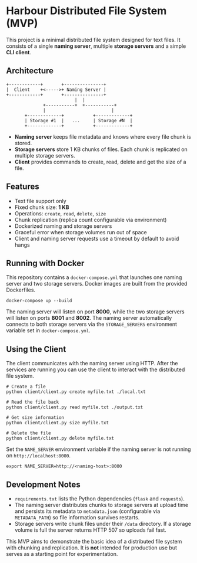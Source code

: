 # Harbour Distributed File System (MVP)

This project is a minimal distributed file system designed for text files. It
consists of a single **naming server**, multiple **storage servers** and a
simple **CLI client**.

## Architecture

```
+------------+       +---------------+
|  Client    +<----->+ Naming Server |
+------------+       +---------------+
                          |  |
              +-----------+  +-----------+
              |                         |
       +-------------+           +-------------+
       | Storage #1  |   ...     | Storage #N  |
       +-------------+           +-------------+
```

- **Naming server** keeps file metadata and knows where every file chunk is
  stored.
- **Storage servers** store 1&nbsp;KB chunks of files. Each chunk is replicated on
  multiple storage servers.
- **Client** provides commands to create, read, delete and get the size of a
  file.

## Features

- Text file support only
- Fixed chunk size: **1&nbsp;KB**
- Operations: `create`, `read`, `delete`, `size`
- Chunk replication (replica count configurable via environment)
- Dockerized naming and storage servers
- Graceful error when storage volumes run out of space
- Client and naming server requests use a timeout by default to avoid hangs

## Running with Docker

This repository contains a `docker-compose.yml` that launches one naming server
and two storage servers. Docker images are built from the provided Dockerfiles.

```
docker-compose up --build
```

The naming server will listen on port **8000**, while the two storage servers
will listen on ports **8001** and **8002**. The naming server automatically
connects to both storage servers via the `STORAGE_SERVERS` environment variable
set in `docker-compose.yml`.

## Using the Client

The client communicates with the naming server using HTTP. After the services are
running you can use the client to interact with the distributed file system.

```
# Create a file
python client/client.py create myfile.txt ./local.txt

# Read the file back
python client/client.py read myfile.txt ./output.txt

# Get size information
python client/client.py size myfile.txt

# Delete the file
python client/client.py delete myfile.txt
```

Set the `NAME_SERVER` environment variable if the naming server is not running on
`http://localhost:8000`.

```
export NAME_SERVER=http://<naming-host>:8000
```

## Development Notes

- `requirements.txt` lists the Python dependencies (`flask` and `requests`).
- The naming server distributes chunks to storage servers at upload time and
  persists its metadata to `metadata.json` (configurable via `METADATA_PATH`)
  so file information survives restarts.
- Storage servers write chunk files under their `/data` directory. If a storage
  volume is full the server returns HTTP 507 so uploads fail fast.

This MVP aims to demonstrate the basic idea of a distributed file system with
chunking and replication. It is **not** intended for production use but serves as
a starting point for experimentation.
